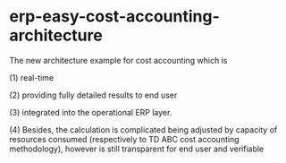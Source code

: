 # erp-easy-cost-accounting-architecture
The new architecture example for cost accounting which is 

(1) real-time 

(2) providing fully detailed results to end user

(3) integrated into the operational ERP layer. 

(4) Besides, the calculation is complicated being adjusted by capacity of resources consumed (respectively to TD ABC cost accounting methodology), however is still transparent for end user and verifiable
